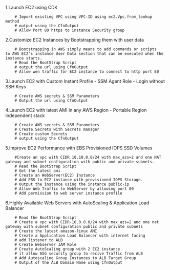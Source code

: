 1.Launch EC2 using CDK

        # Import existing VPC using VPC-ID using ec2.Vpc.from_lookup method
        # output using the CfnOutput
        # Allow Port 80 https to instance Security group
    
2.Customize EC2 Instances by Bootstrapping them with user data

        # Bootstrapping in AWS simply means to add commands or scripts to AWS EC2’s instance User Data section that can be executed when the instance starts.
        # Read the BootStrap Script
        # output the url using CfnOutput 
        # Allow wen traffic for EC2 instance to connect to http port 80

3.Launch EC2 with Custom Instant Profile - SSM Agent Role - Login without SSH Keys

        # Create AWS secrets & SSM Parameters
        # Output the url using CfnOutput

4.Launch EC2 with latest AMI in any AWS Region - Portable Region Independent stack

        # Create AWS secrets & SSM Parameters
        # Create Secrets with Secrets manager
        # Create custom Secrets
        # output using the CfnOutput

5.Improve EC2 Performance with EBS Provisioned IOPS SSD Volumes

        #Create an vpc with CIDR 10.10.0.0/24 with max_azs=2 and one NAT gateway and subnet configuration with public and private subnets.
        # Read the BootStrap Script
        # Get the latest ami
        # Create an WebServer(EC2) Instance
        # Add EBS to EC2 instance with provisioned IOPS Storage.
        # Output the instance using the instance public-ip
        # Allow Web Traffic to WebServer by allowing port 80
        # Add permission to web server instance profile

6.Highly Available Web Servers with AutoScaling & Application Load Balancer

        # Read the BootStrap Script
        # Create a vpc with CIDR-10.0.0.0/24 with max_azs=2 and one nat gateway with subnet configuration public and private subnets
        # Create the latest amazon-linux AMI
        # Create a Application Load Balancer with internet facing
        # add listener to ALB
        # Create Webserver IAM Role
        # Create AutoScaling group with 2 EC2 instance
        # it allow ASG security group to recive Traffic from ALB
        # Add Autoscaling Group Instances to ALB Target Group
        # Output of the ALB Domain Name using CfnOutput


       
        
        
        
        
        
        
       
        
       